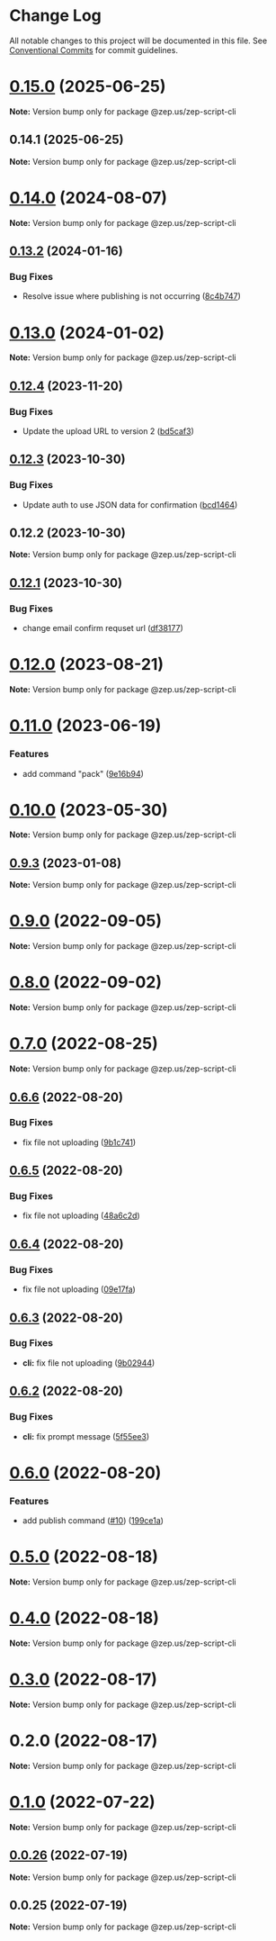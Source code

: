 # Change Log

All notable changes to this project will be documented in this file.
See [Conventional Commits](https://conventionalcommits.org) for commit guidelines.

# [0.15.0](https://github.com/zep-us/zep-script-sdk/compare/v0.14.1...v0.15.0) (2025-06-25)

**Note:** Version bump only for package @zep.us/zep-script-cli





## 0.14.1 (2025-06-25)

**Note:** Version bump only for package @zep.us/zep-script-cli





# [0.14.0](https://github.com/zep-us/zep-script-sdk/compare/v0.13.2...v0.14.0) (2024-08-07)

**Note:** Version bump only for package @zep.us/zep-script-cli





## [0.13.2](https://github.com/zep-us/zep-script-sdk/compare/v0.13.1...v0.13.2) (2024-01-16)


### Bug Fixes

* Resolve issue where publishing is not occurring ([8c4b747](https://github.com/zep-us/zep-script-sdk/commit/8c4b74700edd55af87993370dd14d0702aeb521d))





# [0.13.0](https://github.com/zep-us/zep-script-sdk/compare/v0.12.4...v0.13.0) (2024-01-02)

**Note:** Version bump only for package @zep.us/zep-script-cli





## [0.12.4](https://github.com/zep-us/zep-script-sdk/compare/v0.12.3...v0.12.4) (2023-11-20)


### Bug Fixes

* Update the upload URL to version 2 ([bd5caf3](https://github.com/zep-us/zep-script-sdk/commit/bd5caf336f26d30941dbbf4ef98c3cb59ae84cf1))





## [0.12.3](https://github.com/zep-us/zep-script-sdk/compare/v0.12.2...v0.12.3) (2023-10-30)


### Bug Fixes

* Update auth to use JSON data for confirmation ([bcd1464](https://github.com/zep-us/zep-script-sdk/commit/bcd14648d350946e06525eeb75a057d642b7ef88))





## 0.12.2 (2023-10-30)

**Note:** Version bump only for package @zep.us/zep-script-cli





## [0.12.1](https://github.com/zep-us/zep-script-sdk/compare/v0.12.0...v0.12.1) (2023-10-30)


### Bug Fixes

* change email confirm requset url ([df38177](https://github.com/zep-us/zep-script-sdk/commit/df381774a0c06a4d599ba24386976922ceeb721c))





# [0.12.0](https://github.com/zep-us/zep-script-sdk/compare/v0.11.0...v0.12.0) (2023-08-21)

**Note:** Version bump only for package @zep.us/zep-script-cli





# [0.11.0](https://github.com/zep-us/zep-script-sdk/compare/v0.10.2...v0.11.0) (2023-06-19)


### Features

* add command "pack" ([9e16b94](https://github.com/zep-us/zep-script-sdk/commit/9e16b94996c04051382d3ca366b3abd6c7c45bde))





# [0.10.0](https://github.com/zep-us/zep-script-sdk/compare/v0.9.9...v0.10.0) (2023-05-30)

**Note:** Version bump only for package @zep.us/zep-script-cli





## [0.9.3](https://github.com/zep-us/zep-script-sdk/compare/v0.9.2...v0.9.3) (2023-01-08)

**Note:** Version bump only for package @zep.us/zep-script-cli





# [0.9.0](https://github.com/zep-us/zep-script-sdk/compare/v0.8.1...v0.9.0) (2022-09-05)

**Note:** Version bump only for package @zep.us/zep-script-cli





# [0.8.0](https://github.com/zep-us/zep-script-sdk/compare/v0.7.1...v0.8.0) (2022-09-02)

**Note:** Version bump only for package @zep.us/zep-script-cli





# [0.7.0](https://github.com/zep-us/zep-script-sdk/compare/v0.6.7...v0.7.0) (2022-08-25)

**Note:** Version bump only for package @zep.us/zep-script-cli





## [0.6.6](https://github.com/zep-us/zep-script-sdk/compare/v0.6.5...v0.6.6) (2022-08-20)


### Bug Fixes

* fix file not uploading ([9b1c741](https://github.com/zep-us/zep-script-sdk/commit/9b1c741c39db62485a5e475084431723a325da33))





## [0.6.5](https://github.com/zep-us/zep-script-sdk/compare/v0.6.4...v0.6.5) (2022-08-20)


### Bug Fixes

* fix file not uploading ([48a6c2d](https://github.com/zep-us/zep-script-sdk/commit/48a6c2de43c245f5c8f1763825b6659b9b96198a))





## [0.6.4](https://github.com/zep-us/zep-script-sdk/compare/v0.6.3...v0.6.4) (2022-08-20)


### Bug Fixes

* fix file not uploading ([09e17fa](https://github.com/zep-us/zep-script-sdk/commit/09e17fa83375f24a484497acbd2900f4b7f3b2ee))





## [0.6.3](https://github.com/zep-us/zep-script-sdk/compare/v0.6.2...v0.6.3) (2022-08-20)


### Bug Fixes

* **cli:** fix file not uploading ([9b02944](https://github.com/zep-us/zep-script-sdk/commit/9b02944feefc2349ed88a9da28b87d5e15757a36))





## [0.6.2](https://github.com/zep-us/zep-script-sdk/compare/v0.6.1...v0.6.2) (2022-08-20)


### Bug Fixes

* **cli:** fix prompt message ([5f55ee3](https://github.com/zep-us/zep-script-sdk/commit/5f55ee3e7c1f23de8f0b58a96ec5416de19b3e06))





# [0.6.0](https://github.com/zep-us/zep-script-sdk/compare/v0.5.0...v0.6.0) (2022-08-20)


### Features

* add publish command ([#10](https://github.com/zep-us/zep-script-sdk/issues/10)) ([199ce1a](https://github.com/zep-us/zep-script-sdk/commit/199ce1aef490dfcf806ad20b2dcddc7e15022e47))





# [0.5.0](https://github.com/zep-us/zep-script-sdk/compare/v0.4.0...v0.5.0) (2022-08-18)

**Note:** Version bump only for package @zep.us/zep-script-cli





# [0.4.0](https://github.com/zep-us/zep-script-sdk/compare/v0.3.1...v0.4.0) (2022-08-18)

**Note:** Version bump only for package @zep.us/zep-script-cli





# [0.3.0](https://github.com/zep-us/zep-script-sdk/compare/v0.2.0...v0.3.0) (2022-08-17)

**Note:** Version bump only for package @zep.us/zep-script-cli





# 0.2.0 (2022-08-17)

**Note:** Version bump only for package @zep.us/zep-script-cli





# [0.1.0](https://github.com/zep-us/zep-script-sdk/compare/v0.0.26...v0.1.0) (2022-07-22)

**Note:** Version bump only for package @zep.us/zep-script-cli





## [0.0.26](https://github.com/zep-us/zep-script-sdk/compare/v0.0.25...v0.0.26) (2022-07-19)

**Note:** Version bump only for package @zep.us/zep-script-cli





## 0.0.25 (2022-07-19)

**Note:** Version bump only for package @zep.us/zep-script-cli
